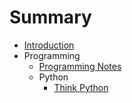 # Summary

* [Introduction](README.md)
* Programming
  * [Programming Notes](Programming/notes_in_programming.md)
  * Python
    * [Think Python](Programming/Python/ThinkCS/chapters/chap01.ipynb)